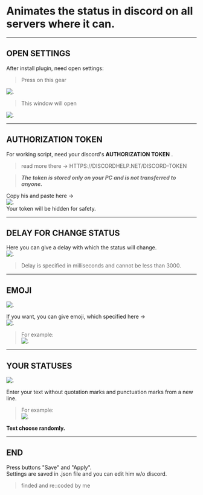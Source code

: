 # Animates the status in discord on all servers where it can.
____
## OPEN SETTINGS
After install plugin, need open settings:  
> Press on this gear  
> 
![.](https://i.imgur.com/R12Y22h.png "settings")
> This window will open
> 
![.](https://i.imgur.com/fMb6rJe.png "settings")

____
## AUTHORIZATION TOKEN
For working script, need your discord's **AUTHORIZATION TOKEN** .  
> read more there -> HTTPS://DISCORDHELP.NET/DISCORD-TOKEN
>

> ***The token is stored only on your PC and is not transferred to anyone.***  
> 
Copy his and paste here ->  
![.](https://i.imgur.com/1uLGexH.png "token")  
Your token will be hidden for safety.
____  
## DELAY FOR CHANGE STATUS
Here you can give a delay with which the status will change.  
![.](https://i.imgur.com/9sWP0Br.png "delay")  
> Delay is specified in milliseconds and cannot be less than 3000.
>
____  
## EMOJI
![.](https://i.imgur.com/ekypMOk.png "emoji")  

If you want, you can give emoji, which specified here ->  
![.](https://i.imgur.com/J0r5UGu.png "emoji") 
> For example:  
> ![.](https://i.imgur.com/3JWVS1B.png "emoji")  
>
____ 
## YOUR STATUSES
![.](https://i.imgur.com/0uqabk1.png "status")  

Enter your text without quotation marks and punctuation marks from a new line.  
> For example:  
> ![.](https://i.imgur.com/3s1iXhi.png "status")   
> 
**Text choose randomly.**  
____ 
## END
Press buttons "Save" and "Apply".  
Settings are saved in .json file and you can edit him w/o discord.

> finded and re::coded by me  
